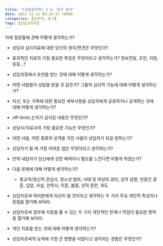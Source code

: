 ```yaml
---
title: "[상담심리학] 2-3. 자가 검사"
date: 2021-12-13 00:24:37 +0900
categories: [심리학, 필기]
tags: [상담심리학]
---
```




 아래 질문들에 관해 어떻게 생각하는가?



- 상담과 심리치료에 대한 당신의 생각/편견은 무엇인가?
- 효과적인 치료의 가장 중요한 특징은 무엇이라고 생각하는가? 정보전달, 조언, 지원, 등등...?
- 상담과정에서 조언을 받는 것에 대해 어떻게 생각하는가?



- 어떤 사람들이 상담을 받을 것 같은가? 그들의 심리적 기능에 대해 어떻게 생각하는가?
- 자신, 또는 가족에 대한 중요한 세부사항을 상담자에게 공유하거나 공개하는 것에 대해 어떻게 생각하는가?
- off-limits 논의가 금지된 내용은 무엇인가?



- 상담사/치료사의 가장 중요한 기능은 무엇인가?
- 어떤 사람, 어떤 종류의 성격을 가진 사람이 상담자가 되길 원하는가?
- 상담자가 될 때 가장 어려운 점은 무엇이라고 생각하는가?
- 만약 내담자가 당신에게 강한 매력이나 혐오를 느낀다면 어떻게 하겠는가?



- 다음 문제에 대해 어떻게 생각하는가?
  - 종교적/정신적 관심사, 청소년 범죄, 낙태 및 여성의 권리, 성적 성향, 인종간 결혼, 입양, 자살, 안락사, 이혼, 불륜, 성적 문란, 외도



- 상담자로써 여러분에게 자산이 될 것이라고 생각하는 두 가지 주요 개인적 특성이나 장점을 열거해 보아라.
- 상담자로써 업무에 지장을 줄 수 있는 두 가지 개인적인 한계나 작업이 필요한 영역을 열거해 보아라.
- 개인 치료를 받는 것에 대해 어떻게 생각하는가?
- 상담자로써의 능력에 가장 큰 영향을 미쳤다고 생각되는 경험은 무엇인가?

